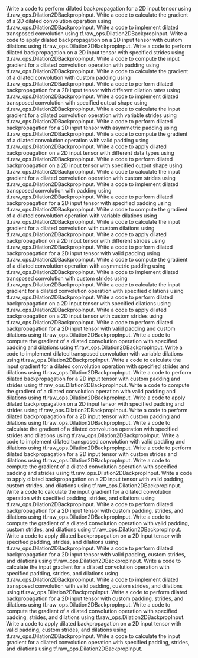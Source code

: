 Write a code to perform dilated backpropagation for a 2D input tensor using tf.raw_ops.Dilation2DBackpropInput.
Write a code to calculate the gradient of a 2D dilated convolution operation using tf.raw_ops.Dilation2DBackpropInput.
Write a code to implement dilated transposed convolution using tf.raw_ops.Dilation2DBackpropInput.
Write a code to apply dilated backpropagation on a 2D input tensor with custom dilations using tf.raw_ops.Dilation2DBackpropInput.
Write a code to perform dilated backpropagation on a 2D input tensor with specified strides using tf.raw_ops.Dilation2DBackpropInput.
Write a code to compute the input gradient for a dilated convolution operation with padding using tf.raw_ops.Dilation2DBackpropInput.
Write a code to calculate the gradient of a dilated convolution with custom padding using tf.raw_ops.Dilation2DBackpropInput.
Write a code to perform dilated backpropagation for a 2D input tensor with different dilation rates using tf.raw_ops.Dilation2DBackpropInput.
Write a code to implement dilated transposed convolution with specified output shape using tf.raw_ops.Dilation2DBackpropInput.
Write a code to calculate the input gradient for a dilated convolution operation with variable strides using tf.raw_ops.Dilation2DBackpropInput.
Write a code to perform dilated backpropagation for a 2D input tensor with asymmetric padding using tf.raw_ops.Dilation2DBackpropInput.
Write a code to compute the gradient of a dilated convolution operation with valid padding using tf.raw_ops.Dilation2DBackpropInput.
Write a code to apply dilated backpropagation on a 2D input tensor with different data types using tf.raw_ops.Dilation2DBackpropInput.
Write a code to perform dilated backpropagation on a 2D input tensor with specified output shape using tf.raw_ops.Dilation2DBackpropInput.
Write a code to calculate the input gradient for a dilated convolution operation with custom strides using tf.raw_ops.Dilation2DBackpropInput.
Write a code to implement dilated transposed convolution with padding using tf.raw_ops.Dilation2DBackpropInput.
Write a code to perform dilated backpropagation for a 2D input tensor with specified padding using tf.raw_ops.Dilation2DBackpropInput.
Write a code to compute the gradient of a dilated convolution operation with variable dilations using tf.raw_ops.Dilation2DBackpropInput.
Write a code to calculate the input gradient for a dilated convolution with custom dilations using tf.raw_ops.Dilation2DBackpropInput.
Write a code to apply dilated backpropagation on a 2D input tensor with different strides using tf.raw_ops.Dilation2DBackpropInput.
Write a code to perform dilated backpropagation for a 2D input tensor with valid padding using tf.raw_ops.Dilation2DBackpropInput.
Write a code to compute the gradient of a dilated convolution operation with asymmetric padding using tf.raw_ops.Dilation2DBackpropInput.
Write a code to implement dilated transposed convolution with custom strides using tf.raw_ops.Dilation2DBackpropInput.
Write a code to calculate the input gradient for a dilated convolution operation with specified dilations using tf.raw_ops.Dilation2DBackpropInput.
Write a code to perform dilated backpropagation on a 2D input tensor with specified dilations using tf.raw_ops.Dilation2DBackpropInput.
Write a code to apply dilated backpropagation on a 2D input tensor with custom strides using tf.raw_ops.Dilation2DBackpropInput.
Write a code to perform dilated backpropagation for a 2D input tensor with valid padding and custom dilations using tf.raw_ops.Dilation2DBackpropInput.
Write a code to compute the gradient of a dilated convolution operation with specified padding and dilations using tf.raw_ops.Dilation2DBackpropInput.
Write a code to implement dilated transposed convolution with variable dilations using tf.raw_ops.Dilation2DBackpropInput.
Write a code to calculate the input gradient for a dilated convolution operation with specified strides and dilations using tf.raw_ops.Dilation2DBackpropInput.
Write a code to perform dilated backpropagation for a 2D input tensor with custom padding and strides using tf.raw_ops.Dilation2DBackpropInput.
Write a code to compute the gradient of a dilated convolution operation with valid padding and dilations using tf.raw_ops.Dilation2DBackpropInput.
Write a code to apply dilated backpropagation on a 2D input tensor with specified padding and strides using tf.raw_ops.Dilation2DBackpropInput.
Write a code to perform dilated backpropagation for a 2D input tensor with custom padding and dilations using tf.raw_ops.Dilation2DBackpropInput.
Write a code to calculate the gradient of a dilated convolution operation with specified strides and dilations using tf.raw_ops.Dilation2DBackpropInput.
Write a code to implement dilated transposed convolution with valid padding and dilations using tf.raw_ops.Dilation2DBackpropInput.
Write a code to perform dilated backpropagation for a 2D input tensor with custom strides and dilations using tf.raw_ops.Dilation2DBackpropInput.
Write a code to compute the gradient of a dilated convolution operation with specified padding and strides using tf.raw_ops.Dilation2DBackpropInput.
Write a code to apply dilated backpropagation on a 2D input tensor with valid padding, custom strides, and dilations using tf.raw_ops.Dilation2DBackpropInput.
Write a code to calculate the input gradient for a dilated convolution operation with specified padding, strides, and dilations using tf.raw_ops.Dilation2DBackpropInput.
Write a code to perform dilated backpropagation for a 2D input tensor with custom padding, strides, and dilations using tf.raw_ops.Dilation2DBackpropInput.
Write a code to compute the gradient of a dilated convolution operation with valid padding, custom strides, and dilations using tf.raw_ops.Dilation2DBackpropInput.
Write a code to apply dilated backpropagation on a 2D input tensor with specified padding, strides, and dilations using tf.raw_ops.Dilation2DBackpropInput.
Write a code to perform dilated backpropagation for a 2D input tensor with valid padding, custom strides, and dilations using tf.raw_ops.Dilation2DBackpropInput.
Write a code to calculate the input gradient for a dilated convolution operation with specified padding, strides, and dilations using tf.raw_ops.Dilation2DBackpropInput.
Write a code to implement dilated transposed convolution with valid padding, custom strides, and dilations using tf.raw_ops.Dilation2DBackpropInput.
Write a code to perform dilated backpropagation for a 2D input tensor with custom padding, strides, and dilations using tf.raw_ops.Dilation2DBackpropInput.
Write a code to compute the gradient of a dilated convolution operation with specified padding, strides, and dilations using tf.raw_ops.Dilation2DBackpropInput.
Write a code to apply dilated backpropagation on a 2D input tensor with valid padding, custom strides, and dilations using tf.raw_ops.Dilation2DBackpropInput.
Write a code to calculate the input gradient for a dilated convolution operation with specified padding, strides, and dilations using tf.raw_ops.Dilation2DBackpropInput.